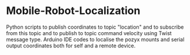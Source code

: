 # Mobile-Robot-Localization
Python scripts to publish coordinates to topic "location" and to subscribe from this topic and to publish to topic command velocity using Twist message type.
Arduino IDE codes to localise the pozyx mounts and serial output coordinates both for self and a remote device.

